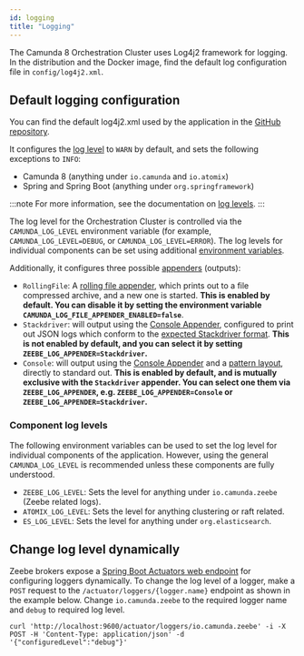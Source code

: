 ```yaml
---
id: logging
title: "Logging"
---
```


The Camunda 8 Orchestration Cluster uses Log4j2 framework for logging. In the distribution and the Docker image, find the default log configuration file
in `config/log4j2.xml`.

## Default logging configuration

You can find the default log4j2.xml used by the application in the [GitHub repository](https://github.com/camunda/camunda/blob/main/dist/src/main/config/log4j2.xml).

It configures the [log level](https://logging.apache.org/log4j/2.x/manual/customloglevels.html) to `WARN` by default, and sets the following exceptions to `INFO`:

- Camunda 8 (anything under `io.camunda` and `io.atomix`)
- Spring and Spring Boot (anything under `org.springframework`)

:::note
For more information, see the documentation on [log levels](../../operational-guides/monitoring/log-levels.md).
:::

The log level for the Orchestration Cluster is controlled via the `CAMUNDA_LOG_LEVEL` environment variable (for example, `CAMUNDA_LOG_LEVEL=DEBUG`, or
`CAMUNDA_LOG_LEVEL=ERROR`). The log levels for individual components can be set using additional [environment variables](#component-log-levels).

Additionally, it configures three possible [appenders](https://logging.apache.org/log4j/2.x/manual/appenders.html) (outputs):

- `RollingFile`: A [rolling file appender](https://logging.apache.org/log4j/2.x/manual/appenders/rolling-file.html), which prints out to a file
  compressed archive, and a new one is started. **This is enabled by default. You can disable it by setting the environment variable
  `CAMUNDA_LOG_FILE_APPENDER_ENABLED=false`**.
- `Stackdriver`: will output using the [Console Appender](https://logging.apache.org/log4j/2.x/manual/appenders.html#ConsoleAppender), configured to
  print out JSON logs which conform to the [expected Stackdriver format](https://cloud.google.com/logging/docs/reference/v2/rest/v2/LogEntry).
  **This is not enabled by default, and you can select it by setting `ZEEBE_LOG_APPENDER=Stackdriver`.**
- `Console`: will output using the [Console Appender](https://logging.apache.org/log4j/2.x/manual/appenders.html#ConsoleAppender) and a
  [pattern layout](https://logging.apache.org/log4j/2.x/manual/pattern-layout.html), directly to standard out. **This is enabled by default, and is
  mutually exclusive with the `Stackdriver` appender. You can select one them via `ZEEBE_LOG_APPENDER`, e.g. `ZEEBE_LOG_APPENDER=Console` or
  `ZEEBE_LOG_APPENDER=Stackdriver`.**

### Component log levels

The following environment variables can be used to set the log level for individual components of the application. However, using the general
`CAMUNDA_LOG_LEVEL` is recommended unless these components are fully understood.

- `ZEEBE_LOG_LEVEL`: Sets the level for anything under `io.camunda.zeebe` (Zeebe related logs).
- `ATOMIX_LOG_LEVEL`: Sets the level for anything clustering or raft related.
- `ES_LOG_LEVEL`: Sets the level for anything under `org.elasticsearch`.

## Change log level dynamically

Zeebe brokers expose a [Spring Boot Actuators web endpoint](https://docs.spring.io/spring-boot/docs/current/actuator-api/html/#loggers) for configuring loggers dynamically.
To change the log level of a logger, make a `POST` request to the `/actuator/loggers/{logger.name}` endpoint as shown in the example below.
Change `io.camunda.zeebe` to the required logger name and `debug` to required log level.

```
curl 'http://localhost:9600/actuator/loggers/io.camunda.zeebe' -i -X POST -H 'Content-Type: application/json' -d '{"configuredLevel":"debug"}'
```
